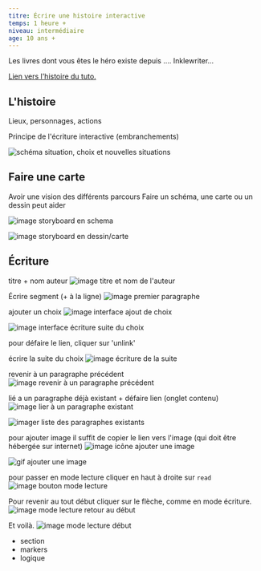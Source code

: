 ```yaml
---
titre: Écrire une histoire interactive
temps: 1 heure +
niveau: intermédiaire
age: 10 ans +
---
```


Les livres dont vous êtes le héro existe depuis ....
Inklewriter...

[Lien vers l'histoire du tuto.](https://ifwriter.crommer.fr/stories/28)

## L'histoire

Lieux, personnages, actions

Principe de l'écriture interactive (embranchements)

![schéma situation, choix et nouvelles situations](images/inklewriter/schema-situation-choix.png)

## Faire une carte

Avoir une vision des différents parcours
Faire un schéma, une carte ou un dessin peut aider

![image storyboard en schema](images/inklewriter/storyboard-schema.jpg)

![image storyboard en dessin/carte](images/inklewriter/storyboard-dessin.jpg)

## Écriture

titre + nom auteur
![image titre et nom de l'auteur](images/inklewriter/titre-auteur.png)

Écrire segment (+ à la ligne)
![image premier paragraphe](images/inklewriter/premier-paragraphe.png)

ajouter un choix
![image interface ajout de choix](images/inklewriter/choix-ajout.gif)

![image interface écriture suite du choix](images/inklewriter/choix-ecriture.gif)

pour défaire le lien, cliquer sur 'unlink'

écrire la suite du choix
![image écriture de la suite](images/inklewriter/choix-paragraphe.png)

revenir à un paragraphe précédent
![image revenir à un paragraphe précédent](images/inklewriter/revenir-paragraphe.gif)

lié a un paragraphe déjà existant + défaire lien (onglet contenu)
![image lier à un paragraphe existant](images/inklewriter/lier-paragraphe-existant.png)

![imager liste des paragraphes existants](images/inklewriter/liste-paragraphes.png)

pour ajouter image il suffit de copier le lien vers l'image (qui doit être hébergée sur internet)
![image icône ajouter une image](images/inklewriter/inserer-image.png)

![gif ajouter une image](images/inklewriter/inserer-image.gif)

pour passer en mode lecture cliquer en haut à droite sur `read`
![image bouton mode lecture](images/inklewriter/bouton-lire.png)

Pour revenir au tout début cliquer sur le flèche, comme en mode écriture.
![image mode lecture retour au début](images/inklewriter/lecture-retour-debut.png)

Et voilà.
![image mode lecture début](images/inklewriter/lecture.png)


- section
- markers
- logique
